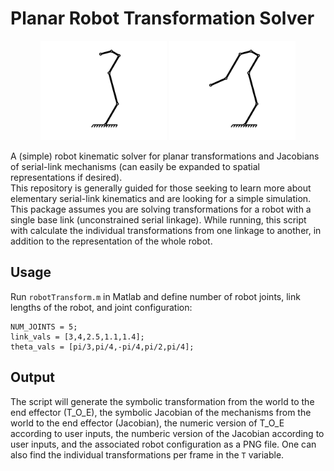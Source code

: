 # Planar Robot Transformation Solver


<p align="center">
	<img src="/examples/robot_sav2.png" width="40%">
  <img src="/examples/robot_sav3.png" width="40%">
</p>
A (simple) robot kinematic solver for planar transformations and Jacobians of serial-link mechanisms (can easily be expanded to spatial representations if desired).  
<br/>
This repository is generally guided for those seeking to learn more about elementary serial-link kinematics and are looking for a simple simulation. This package assumes you are solving transformations for a robot with a single base link (unconstrained serial linkage). While running, this script with calculate the individual transformations from one linkage to another, in addition to the representation of the whole robot.  

## Usage
Run ```robotTransform.m``` in Matlab and define number of robot joints, link lengths of the robot, and joint configuration: 

```
NUM_JOINTS = 5;
link_vals = [3,4,2.5,1.1,1.4];
theta_vals = [pi/3,pi/4,-pi/4,pi/2,pi/4];  
```

## Output
The script will generate the symbolic transformation from the world to the end effector (T_O_E), the symbolic Jacobian of the mechanisms from the world to the end effector (Jacobian), the numeric version of T_O_E according to user inputs, the numberic version of the Jacobian according to user inputs, and the associated robot configuration as a PNG file. One can also find the individual transformations per frame in the ```T``` variable. 
